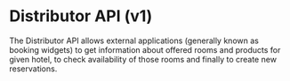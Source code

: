 # Distributor API \(v1\)

The Distributor API allows external applications \(generally known as booking widgets\) to get information about offered rooms and products for given hotel, to check availability of those rooms and finally to create new reservations.

